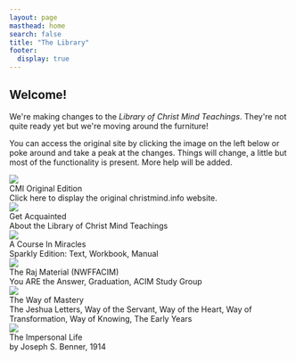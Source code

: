 ```yaml
---
layout: page
masthead: home
search: false
title: "The Library"
footer:
  display: true
---
```


<h2 class="ui header">
  Welcome! 
</h2>
<p>
  We're making changes to the <em>Library of Christ Mind Teachings</em>. They're not
  quite ready yet but we're moving around the furniture!
</p>
  
<p>
  You can access the original site by clicking the image on the left below or
  poke around and take a peak at the changes. Things will change, a little but
  most of the functionality is present. More help will be added.
</p>

<div id="page-contents" class="ui three cards">
  <div class="card">
    <a id="original-edition" href="https://orig.christmind.info" class="small image" data-tooltip="Click to visit the original CMI website." data-position="bottom center">
      <img src="/public/img/cmi/orig-big.jpg">
    </a>
    <div class="content">
      <div class="header">CMI Original Edition</div>
      <div class="description">
        Click here to display the original christmind.info website.
      </div>
    </div>
  </div>
  <div class="card">
    <a href="#" data-book="acq" class="toc-modal-open image" data-tooltip="Click to view the Getting Acquainted table of contents." data-position="bottom center">
      <img src="/public/img/cmi/acq-big.jpg">
    </a>
    <div class="content">
      <div class="header">Get Acquainted</div>
      <div class="description">
        About the Library of Christ Mind Teachings
      </div>
    </div>
  </div>
  <div class="card">
    <a id="acim-christmind-info" href="https://acim.christmind.info" class="image" data-tooltip="Click to view the ACIM Sparkly Edition." data-position="bottom center">
      <img src="/public/img/cmi/acim-big.jpg">
    </a>
    <div class="content">
      <div class="header">A Course In Miracles</div>
      <div class="description">
        Sparkly Edition: Text, Workbook, Manual
      </div>
    </div>
  </div>
  <div class="card">
    <a id="raj-christmind-info" href="https://raj.christmind.info" class="image" data-tooltip="Click to view the Raj Material." data-position="bottom center">
      <img src="/public/img/cmi/raj-big.jpg">
    </a>
    <div class="content">
      <div class="header">The Raj Material (NWFFACIM)</div>
      <div class="description">
        You ARE the Answer, Graduation, ACIM Study Group
      </div>
    </div>
  </div>
  <div class="card">
    <a id="wom-christmind-info" href="https://wom.christmind.info" class="image" data-tooltip="Click to view the Way of Mastery." data-position="bottom center">
      <img src="/public/img/cmi/wom-big.jpg">
    </a>
    <div class="content">
      <div class="header">The Way of Mastery</div>
      <div class="description">
        The Jeshua Letters, Way of the Servant, Way of the Heart, Way of
        Transformation, Way of Knowing, The Early Years
      </div>
    </div>
  </div>
  <div class="card">
    <a id="jsb-christmind-info" href="https://jsb.christmind.info" class="image" data-tooltip="Click to view The Impersonal Life." data-position="bottom center">
      <img src="/public/img/cmi/jsb-big.jpg">
    </a>
    <div class="content">
      <div class="header">The Impersonal Life</div>
      <div class="description">
        by Joseph S. Benner, 1914
      </div>
    </div>
  </div>
</div>
